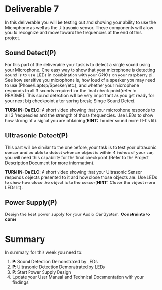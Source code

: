 # Deliverable 7
In this deliverable you will be testing out and showing your ability to use the Microphone as well as the Ultrasonic sensor. These components will allow you to recognize and move toward the frequencies at the end of this project.


## Sound Detect(P)
For this part of the deliverable your task is to detect a single sound using your Microphone. One easy way to show that your microphone is detecting sound is to use LEDs in combination with your GPIOs on your raspberry pi. See how sensitive you microphone is, how loud of a speaker you may need to use (Phone/Laptop/Speaker/etc.), and whether your microphone responds to all 3 sounds required for the final check point(refer to README). This sound detection will be very important as you get ready for your next big checkpoint after spring break; Single Sound Detect.

**TURN IN-On ELC**: A short video showing that your microphone responds to all 3 frequencies and the strength of those frequencies. Use LEDs to show how strong of a signal you are obtaining(**HINT:** Louder sound more LEDs lit).

## Ultrasonic Detect(P)
This part will be similar to the one before, your task is to test your ultrasonic sensor and be able to detect when an object is within 4 inches of your car, you will need this capability for the final checkpoint.(Refer to the Project Description Document for more information).

**TURN IN-On ELC**: A short video showing that your Ultrasonic Sensor responds objects presented to it and how close those objects are. Use LEDs to show how close the object is to the sensor(**HINT:** Closer the object more LEDs lit).

## Power Supply(P)
Design the best power supply for your Audio Car System. **Constraints to come**
# Summary

In summary, for this week you need to:

1. **P**: Sound Detection Demonstrated by LEDs
2. **P**: Ultrasonic Detection Demonstrated by LEDs
3. **P**: Start Power Supply Design
4. Update your User Manual and Technical Documentation with your findings.

